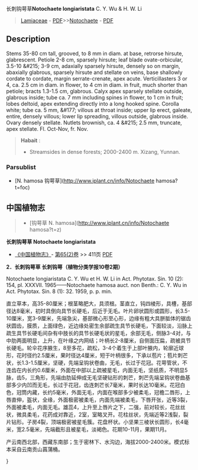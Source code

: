 长刺钩萼草**Notochaete longiaristata** C. Y. Wu & H. W. Li

> [Lamiaceae](http://www.iplant.cn/info/Lamiaceae?t=foc) - [PDF](http://www.iplant.cn/foc/pdf/Lamiaceae.pdf)>>[Notochaete](http://www.iplant.cn/info/Notochaete?t=foc) - [PDF](http://www.iplant.cn/foc/pdf/Notochaete.pdf)

## Description

Stems 35-80 cm tall, grooved, to 8 mm in diam. at base, retrorse hirsute, glabrescent. Petiole 2-8 cm, sparsely hirsute; leaf blade ovate-orbicular, 3.5-10 &amp;#215; 3-9 cm, adaxially sparsely hirsute, densely so on margin, abaxially glabrous, sparsely hirsute and stellate on veins, base shallowly cordate to cordate, margin serrate-crenate, apex acute. Verticillasters 3 or 4, ca. 2.5 cm in diam. in flower, to 4 cm in diam. in fruit, much shorter than petiole; bracts 1.3-1.5 cm, glabrous. Calyx apex sparsely stellate outside, glabrous inside; tube ca. 7 mm including spines in flower, to 1 cm in fruit; lobes deltoid, apex extending directly into a long hooked spine. Corolla white; tube ca. 5 mm, &amp;#177; villous at throat inside; upper lip erect, galeate, entire, densely villous; lower lip spreading, villous outside, glabrous inside. Ovary densely stellate. Nutlets brownish, ca. 4 &amp;#215; 2.5 mm, truncate, apex stellate. Fl. Oct-Nov, fr. Nov.

> **Habait** : 
>* Streamsides in dense forests; 2000-2400 m. Xizang, Yunnan.

### Parsublist

* [N.  hamosa  钩萼草](http://www.iplant.cn/info/Notochaete hamosa?t=foc)

## 中国植物志

> * [钩萼草  N.  hamosa](http://www.iplant.cn/info/Notochaete hamosa?t=z)

**长刺钩萼草 Notochaete longiaristata**

* [《中国植物志》](http://www.iplant.cn/frps)- [第65(2)卷](http://www.iplant.cn/frps/vol/65(2)) >> 411页 [PDF](http://www.iplant.cn/frps/pdf/65(2)/411.PDF)

**2．长刺钩萼草 长刺钩萼（植物分类学报10卷2期）**

Notochaete longiaristata C. Y. Wu et H. W. Li in Act. Phytotax. Sin. 10 (2): 154, pl. XXXVII. 1965——Notochaete hamosa auct. non Benth.: C. Y. Wu in Act. Phytotax. Sin. 8 (1): 32. 1959, p. p. min.

直立草本，高35-80厘米；根茎略肥大，具须根。茎直立，钝四棱形，具槽，基部径达8毫米，初时具倒向具节长硬毛，后近于无毛。叶片卵状圆形或圆形，长3.5-10厘米，宽3-9厘米，先端急尖，基部微心形至心形，边缘有粗大具胼胝体的锯齿状圆齿，膜质，上面绿色，近边缘处密生余部疏生具节长硬毛，下面较淡，沿脉上疏生具节长硬毛间杂有中肢长的具节长硬毛状的星毛，余部无毛，侧脉3-4对，与中肋两面明显，上升，在叶缘之内网结；叶柄长2-8厘米，自侧面压扁，疏被具节长硬毛。轮伞花序腋生，8至多花，疏松，3-4个着生于上部叶腋内，轮廓近球形，花时径约2.5厘米，果时径达4厘米，短于叶柄很多，下承以苞片；苞片刺芒状，长1.3-1.5厘米，坚硬，先端呈钩状卷曲，无毛，长过于花冠。花萼管状，不连齿在内长约0.6厘米，外面在中部以上疏被星毛，内面无毛，坚纸质，不明显5脉，齿5，三角形，先端由肋延伸成无毛坚硬钻形的刺芒，刺芒先端呈钩状卷曲基部多少内凹而无毛，长过于花冠，齿连刺芒长7毫米，果时长达10毫米。花冠白色，冠筒内藏，长约5毫米，外面无毛，内面在喉部多少被柔毛，冠檐二唇形，上唇直伸，盔状，全缘，外面极密被柔毛，内面先端被柔毛，下唇开张，近等3裂，外面被柔毛，内面无毛。雄蕊4，上升至上唇片之下，二强，前对较长，花丝丝状，微具柔毛，花药成对靠近，2室，室略叉开。花柱丝状，先端近等2浅裂，裂片钻形。子房4裂，顶端极密被星毛簇。花盘杯状。小坚果三棱状长圆形，长4毫米，宽2.5毫米，先端截形且被星毛，淡褐色。花期10-11月，果期11月。

产云南西北部，西藏东南部；生于密林下、水沟边，海拔2000-2400米。模式标本采自云南贡山菖蒲桶。

}